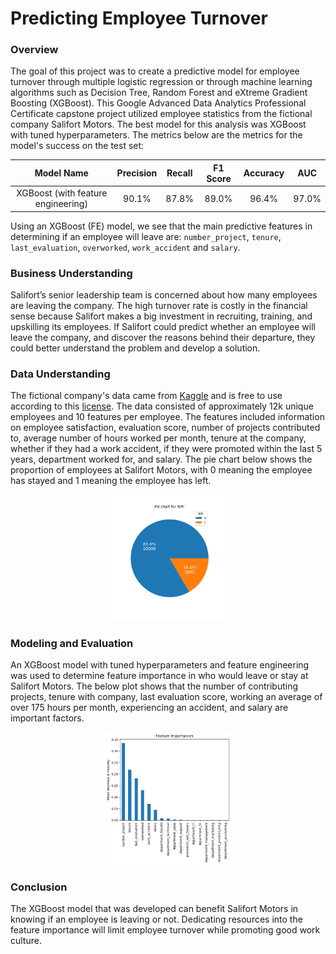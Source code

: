 # Predicting Employee Turnover

### Overview

The goal of this project was to create a predictive model for employee turnover through multiple logistic regression or through machine learning algorithms such as Decision Tree, Random Forest and eXtreme Gradient Boosting (XGBoost). This Google Advanced Data Analytics Professional Certificate capstone project utilized employee statistics from the fictional company Salifort Motors. The best model for this analysis was XGBoost with tuned hyperparameters. The metrics below are the metrics for the model's success on the test set:

|Model Name|Precision|Recall|F1 Score|Accuracy|AUC
|:---:|:---:|:---:|:---:|:---:|:---:|
|XGBoost (with feature engineering)| 90.1%| 87.8%| 89.0%| 96.4%| 97.0%|

Using an XGBoost (FE) model, we see that the main predictive features in determining if an employee will leave are: `number_project`, `tenure`, `last_evaluation`, `overworked`, `work_accident` and `salary`.

### Business Understanding

Salifort’s senior leadership team is concerned about how many employees are leaving the company. The high turnover rate is costly in the financial sense because Salifort makes a big investment in recruiting, training, and upskilling its employees. If Salifort could predict whether an employee will leave the company, and discover the reasons behind their departure, they could better understand the problem and develop a solution.

### Data Understanding

The fictional company's data came from [Kaggle](https://www.kaggle.com/datasets/mfaisalqureshi/hr-analytics-and-job-prediction?select=HR_comma_sep.csv) and is free to use according to this [license](https://creativecommons.org/publicdomain/zero/1.0/). The data consisted of approximately 12k unique employees and 10 features per employee. The features included information on employee satisfaction, evaluation score, number of projects contributed to, average number of hours worked per month, tenure at the company, whether if they had a work accident, if they were promoted within the last 5 years, department worked for, and salary. The pie chart below shows the proportion of employees at Salifort Motors, with 0 meaning the employee has stayed and 1 meaning the employee has left.

<p align="center">
    <img src="images/left.png" title="Employee Proportion" height="40%" width="40%">
</p>

### Modeling and Evaluation

An XGBoost model with tuned hyperparameters and feature engineering was used to determine feature importance in who would leave or stay at Salifort Motors. The below plot shows that the number of contributing projects, tenure with company, last evaluation score, working an average of over 175 hours per month, experiencing an accident, and salary are important factors.

<p align="center">
    <img src="images/fi_xgb_fe.png" title="Feature Importances - XGBoost with Feature Engineering" height="40%" width="40%">
</p>

### Conclusion

The XGBoost model that was developed can benefit Salifort Motors in knowing if an employee is leaving or not. Dedicating resources into the feature importance will limit employee turnover while promoting good work culture.
